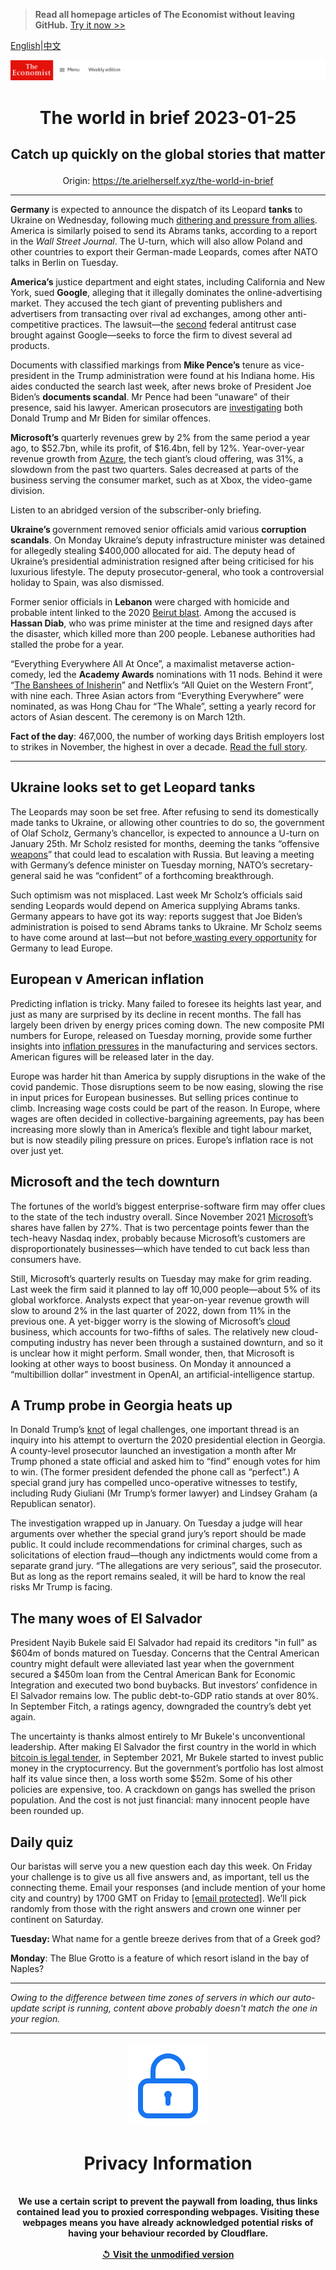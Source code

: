 > **Read all homepage articles of The Economist without leaving GitHub.** [Try it now >>](https://arielherself.github.io/te)

[English](https://github.com/arielherself/espresso/blob/main/README.md)|[中文](https://github-com.translate.goog/arielherself/espresso/blob/main/README.md?_x_tr_sl=en&_x_tr_tl=zh-CN&_x_tr_hl=zh-CN&_x_tr_pto=wapp)



![The Economist](menubar.png)

# <p align="center">The world in brief 2023-01-25</p>

## <p align="center">Catch up quickly on the global stories that matter</p>

<p align="center">Origin: <a href="https://te.arielherself.xyz/the-world-in-brief">https://te.arielherself.xyz/the-world-in-brief</a><hr>

<strong>Germany </strong>is expected to announce the dispatch of its Leopard <strong>tanks</strong> to Ukraine on Wednesday, following much [dithering and pressure from allies](https://te.arielherself.xyz/europe/2023/01/22/what-western-armour-gives-ukraine-in-the-next-round-of-the-war). America is similarly poised to send its Abrams tanks, according to a report in the <em>Wall Street Journal</em>. The U-turn, which will also allow Poland and other countries to export their German-made Leopards, comes after NATO talks in Berlin on Tuesday.

<strong>America’s</strong> justice department and eight states, including California and New York, sued <strong>Google</strong>, alleging that it illegally dominates the online-advertising market. They accused the tech giant of preventing publishers and advertisers from transacting over rival ad exchanges, among other anti-competitive practices. The lawsuit—the [second](https://te.arielherself.xyz/business/2020/10/21/american-trustbusters-take-on-google) federal antitrust case brought against Google—seeks to force the firm to divest several ad products.

Documents with classified markings from <strong>Mike Pence’s</strong> tenure as vice-president in the Trump administration were found at his Indiana home. His aides conducted the search last week, after news broke of President Joe Biden’s <strong>documents scandal</strong>. Mr Pence had been “unaware” of their presence, said his lawyer. American prosecutors are [investigating](https://te.arielherself.xyz/united-states/2023/01/13/the-presidential-mislaying-of-classified-documents-is-infectious) both Donald Trump and Mr Biden for similar offences.

<strong>Microsoft’s</strong> quarterly revenues grew by 2% from the same period a year ago, to $52.7bn, while its profit, of $16.4bn, fell by 12%. Year-over-year revenue growth from [Azure](https://te.arielherself.xyz/business/2022/08/29/the-cloud-computing-giants-are-vying-to-protect-fat-profits), the tech giant’s cloud offering, was 31%, a slowdown from the past two quarters. Sales decreased at parts of the business serving the consumer market, such as at Xbox, the video-game division.

Listen to an abridged version of the subscriber-only briefing.

<strong>Ukraine’s </strong>government removed senior officials amid various <strong>corruption scandals</strong>. On Monday Ukraine’s deputy infrastructure minister was detained for allegedly stealing $400,000 allocated for aid. The deputy head of Ukraine’s presidential administration resigned after being criticised for his luxurious lifestyle. The deputy prosecutor-general, who took a controversial holiday to Spain, was also dismissed. 

Former senior officials in <strong>Lebanon</strong> were charged with homicide and probable intent linked to the 2020 [Beirut blast](https://te.arielherself.xyz/middle-east-and-africa/2022/08/04/beirut-marks-an-awful-anniversary-with-more-disaster). Among the accused is <strong>Hassan Diab</strong>, who was prime minister at the time and resigned days after the disaster, which killed more than 200 people. Lebanese authorities had stalled the probe for a year.

“Everything Everywhere All At Once”, a maximalist metaverse action-comedy, led the <strong>Academy Awards</strong> nominations with 11 nods. Behind it were “[The Banshees of Inisherin](https://te.arielherself.xyz/culture/2022/11/23/the-best-films-of-2022)” and Netflix’s “All Quiet on the Western Front”, with nine each. Three Asian actors from “Everything Everywhere” were nominated, as was Hong Chau for “The Whale”, setting a yearly record for actors of Asian descent. The ceremony is on March 12th.

<strong>Fact of the day</strong>: 467,000, the number of working days British employers lost to strikes in November, the highest in over a decade. [Read the full story](https://te.arielherself.xyz/britain/2023/01/19/britains-trade-unions-lose-faith-in-the-pay-review-bodies).

----------

## Ukraine looks set to get Leopard tanks

The Leopards may soon be set free. After refusing to send its domestically made tanks to Ukraine, or allowing other countries to do so, the government of Olaf Scholz, Germany’s chancellor, is expected to announce a U-turn on January 25th. Mr Scholz resisted for months, deeming the tanks “offensive[ weapons](https://te.arielherself.xyz/europe/2023/01/21/apart-from-leopard-tanks-ukraine-is-getting-lots-of-weapons)” that could lead to escalation with Russia. But leaving a meeting with Germany’s defence minister on Tuesday morning, NATO’s secretary-general said he was “confident” of a forthcoming breakthrough.

Such optimism was not misplaced. Last week Mr Scholz’s officials said sending Leopards would depend on America supplying Abrams tanks. Germany appears to have got its way: reports suggest that Joe Biden’s administration is poised to send Abrams tanks to Ukraine. Mr Scholz seems to have come around at last—but not before[ wasting every opportunity](https://te.arielherself.xyz/europe/2022/04/23/why-olaf-scholz-hesitates-to-send-ukraine-heavy-weapons) for Germany to lead Europe.

## European v American inflation

Predicting inflation is tricky. Many failed to foresee its heights last year, and just as many are surprised by its decline in recent months. The fall has largely been driven by energy prices coming down. The new composite PMI numbers for Europe, released on Tuesday morning, provide some further insights into [inflation pressures](https://te.arielherself.xyz/finance-and-economics/2023/01/19/could-europe-end-up-with-a-worse-inflation-problem-than-america) in the manufacturing and services sectors. American figures will be released later in the day.

Europe was harder hit than America by supply disruptions in the wake of the covid pandemic. Those disruptions seem to be now easing, slowing the rise in input prices for European businesses. But selling prices continue to climb. Increasing wage costs could be part of the reason. In Europe, where wages are often decided in collective-bargaining agreements, pay has been increasing more slowly than in America’s flexible and tight labour market, but is now steadily piling pressure on prices. Europe’s inflation race is not over just yet.

## Microsoft and the tech downturn

The fortunes of the world’s biggest enterprise-software firm may offer clues to the state of the tech industry overall. Since November 2021 [Microsoft](https://te.arielherself.xyz/leaders/2022/12/01/trustbusters-should-let-microsoft-buy-activision-blizzard)’s shares have fallen by 27%. That is two percentage points fewer than the tech-heavy Nasdaq index, probably because Microsoft’s customers are disproportionately businesses⁠—which have tended to cut back less than consumers have. 

Still, Microsoft’s quarterly results on Tuesday may make for grim reading. Last week the firm said it planned to lay off 10,000 people—about 5% of its global workforce. Analysts expect that year-on-year revenue growth will slow to around 2% in the last quarter of 2022, down from 11% in the previous one. A yet-bigger worry is the slowing of Microsoft’s [cloud](https://te.arielherself.xyz/business/2022/08/29/the-cloud-computing-giants-are-vying-to-protect-fat-profits) business, which accounts for two-fifths of sales. The relatively new cloud-computing industry has never been through a sustained downturn, and so it is unclear how it might perform. Small wonder, then, that Microsoft is looking at other ways to boost business. On Monday it announced a “multibillion dollar” investment in OpenAI, an artificial-intelligence startup. 

## A Trump probe in Georgia heats up

In Donald Trump’s [knot](https://te.arielherself.xyz/the-economist-explains/2022/10/05/how-much-legal-jeopardy-is-donald-trump-in) of legal challenges, one important thread is an inquiry into his attempt to overturn the 2020 presidential election in Georgia. A county-level prosecutor launched an investigation a month after Mr Trump phoned a state official and asked him to “find” enough votes for him to win. (The former president defended the phone call as “perfect”.) A special grand jury has compelled unco-operative witnesses to testify, including Rudy Giuliani (Mr Trump’s former lawyer) and Lindsey Graham (a Republican senator).

The investigation wrapped up in January. On Tuesday a judge will hear arguments over whether the special grand jury’s report should be made public. It could include recommendations for criminal charges, such as solicitations of election fraud—though any indictments would come from a separate grand jury. “The allegations are very serious”, said the prosecutor. But as long as the report remains sealed, it will be hard to know the real risks Mr Trump is facing.

## The many woes of El Salvador

President Nayib Bukele said El Salvador had repaid its creditors &quot;in full&quot; as $604m of bonds matured on Tuesday. Concerns that the Central American country might default were alleviated last year when the government secured a $450m loan from the Central American Bank for Economic Integration and executed two bond buybacks. But investors’ confidence in El Salvador remains low. The public debt-to-GDP ratio stands at over 80%. In September Fitch, a ratings agency, downgraded the country’s debt yet again.

The uncertainty is thanks almost entirely to Mr Bukele&#x27;s unconventional leadership. After making El Salvador the first country in the world in which [bitcoin is legal tender](https://te.arielherself.xyz/the-americas/2022/11/17/el-salvadors-bitcoin-experiment-is-not-paying-off), in September 2021, Mr Bukele started to invest public money in the cryptocurrency. But the government’s portfolio has lost almost half its value since then, a loss worth some $52m. Some of his other policies are expensive, too. A crackdown on gangs has swelled the prison population. And the cost is not just financial: many innocent people have been rounded up.

## Daily quiz

Our baristas will serve you a new question each day this week. On Friday your challenge is to give us all five answers and, as important, tell us the connecting theme. Email your responses (and include mention of your home city and country) by 1700 GMT on Friday to [<span class="__cf_email__" data-cfemail="cf9ebaa6b58abcbfbdaabcbca08faaaca0a1a0a2a6bcbbe1aca0a2">[email&#160;protected]</span>](https://mail.google.com/mail/?view=cm&amp;fs=1&amp;tf=1&amp;to=QuizEspresso@te.arielherself.xyz). We’ll pick randomly from those with the right answers and crown one winner per continent on Saturday.

<strong>Tuesday: </strong>What name for a gentle breeze derives from that of a Greek god?

<strong>Monday</strong>: The Blue Grotto is a feature of which resort island in the bay of Naples?

----------

*Owing to the difference between time zones of servers in which our auto-update script is running, content above probably doesn't match the one in your region.*

|<br><div align="center"><img src="unlock.png" /><h1>Privacy Information</h1></div></br>We use a certain script to prevent the paywall from loading, thus links contained lead you to proxied corresponding webpages. Visiting these webpages means you have already acknowledged potential risks of having your behaviour recorded by Cloudflare.<br><br>[&#x21BA; Visit the unmodified version](README.raw.md)<br><br>|
|-----|
